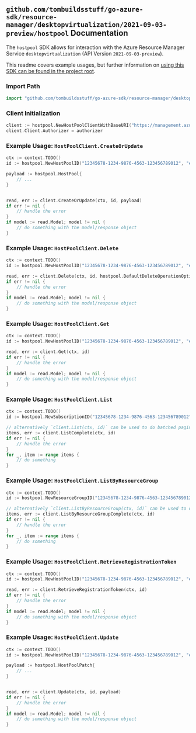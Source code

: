 
## `github.com/tombuildsstuff/go-azure-sdk/resource-manager/desktopvirtualization/2021-09-03-preview/hostpool` Documentation

The `hostpool` SDK allows for interaction with the Azure Resource Manager Service `desktopvirtualization` (API Version `2021-09-03-preview`).

This readme covers example usages, but further information on [using this SDK can be found in the project root](https://github.com/tombuildsstuff/go-azure-sdk/tree/main/docs).

### Import Path

```go
import "github.com/tombuildsstuff/go-azure-sdk/resource-manager/desktopvirtualization/2021-09-03-preview/hostpool"
```


### Client Initialization

```go
client := hostpool.NewHostPoolClientWithBaseURI("https://management.azure.com")
client.Client.Authorizer = authorizer
```


### Example Usage: `HostPoolClient.CreateOrUpdate`

```go
ctx := context.TODO()
id := hostpool.NewHostPoolID("12345678-1234-9876-4563-123456789012", "example-resource-group", "hostPoolValue")

payload := hostpool.HostPool{
	// ...
}


read, err := client.CreateOrUpdate(ctx, id, payload)
if err != nil {
	// handle the error
}
if model := read.Model; model != nil {
	// do something with the model/response object
}
```


### Example Usage: `HostPoolClient.Delete`

```go
ctx := context.TODO()
id := hostpool.NewHostPoolID("12345678-1234-9876-4563-123456789012", "example-resource-group", "hostPoolValue")

read, err := client.Delete(ctx, id, hostpool.DefaultDeleteOperationOptions())
if err != nil {
	// handle the error
}
if model := read.Model; model != nil {
	// do something with the model/response object
}
```


### Example Usage: `HostPoolClient.Get`

```go
ctx := context.TODO()
id := hostpool.NewHostPoolID("12345678-1234-9876-4563-123456789012", "example-resource-group", "hostPoolValue")

read, err := client.Get(ctx, id)
if err != nil {
	// handle the error
}
if model := read.Model; model != nil {
	// do something with the model/response object
}
```


### Example Usage: `HostPoolClient.List`

```go
ctx := context.TODO()
id := hostpool.NewSubscriptionID("12345678-1234-9876-4563-123456789012")

// alternatively `client.List(ctx, id)` can be used to do batched pagination
items, err := client.ListComplete(ctx, id)
if err != nil {
	// handle the error
}
for _, item := range items {
	// do something
}
```


### Example Usage: `HostPoolClient.ListByResourceGroup`

```go
ctx := context.TODO()
id := hostpool.NewResourceGroupID("12345678-1234-9876-4563-123456789012", "example-resource-group")

// alternatively `client.ListByResourceGroup(ctx, id)` can be used to do batched pagination
items, err := client.ListByResourceGroupComplete(ctx, id)
if err != nil {
	// handle the error
}
for _, item := range items {
	// do something
}
```


### Example Usage: `HostPoolClient.RetrieveRegistrationToken`

```go
ctx := context.TODO()
id := hostpool.NewHostPoolID("12345678-1234-9876-4563-123456789012", "example-resource-group", "hostPoolValue")

read, err := client.RetrieveRegistrationToken(ctx, id)
if err != nil {
	// handle the error
}
if model := read.Model; model != nil {
	// do something with the model/response object
}
```


### Example Usage: `HostPoolClient.Update`

```go
ctx := context.TODO()
id := hostpool.NewHostPoolID("12345678-1234-9876-4563-123456789012", "example-resource-group", "hostPoolValue")

payload := hostpool.HostPoolPatch{
	// ...
}


read, err := client.Update(ctx, id, payload)
if err != nil {
	// handle the error
}
if model := read.Model; model != nil {
	// do something with the model/response object
}
```
